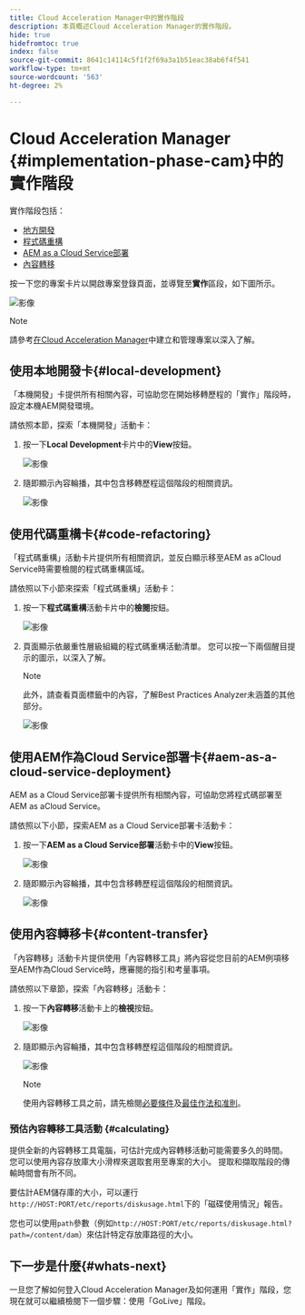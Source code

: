 ```yaml
---
title: Cloud Acceleration Manager中的實作階段
description: 本頁概述Cloud Acceleration Manager的實作階段。
hide: true
hidefromtoc: true
index: false
source-git-commit: 8641c14114c5f1f2f69a3a1b51eac38ab6f4f541
workflow-type: tm+mt
source-wordcount: '563'
ht-degree: 2%

---
```



# Cloud Acceleration Manager {#implementation-phase-cam}中的實作階段

實作階段包括：

* [地方開發](#local-development)
* [程式碼重構](#code-refactoring)
* [AEM as a Cloud Service部署](#aem-as-a-cloud-service-deployment)
* [內容轉移](#content-transfer)


按一下您的專案卡片以開啟專案登錄頁面，並導覽至&#x200B;**實作**&#x200B;區段，如下圖所示。

![影像](/help/move-to-cloud-service/cloud-acceleration-manager/assets/implementation-1.png)

>[!NOTE]
>請參考[在Cloud Acceleration Manager](/help/move-to-cloud-service/cloud-acceleration-manager/using-cam/getting-started-cam.md)中建立和管理專案以深入了解。


## 使用本地開發卡{#local-development}

「本機開發」卡提供所有相關內容，可協助您在開始移轉歷程的「實作」階段時，設定本機AEM開發環境。

請依照本節，探索「本機開發」活動卡：

1. 按一下&#x200B;**Local Development**&#x200B;卡片中的&#x200B;**View**&#x200B;按鈕。

   ![影像](/help/move-to-cloud-service/cloud-acceleration-manager/assets/implementation-2.png)

1. 隨即顯示內容輪播，其中包含移轉歷程這個階段的相關資訊。

   ![影像](/help/move-to-cloud-service/cloud-acceleration-manager/assets/implementation-3.png)


## 使用代碼重構卡{#code-refactoring}

「程式碼重構」活動卡片提供所有相關資訊，並反白顯示移至AEM as aCloud Service時需要檢閱的程式碼重構區域。

請依照以下小節來探索「程式碼重構」活動卡：

1. 按一下&#x200B;**程式碼重構**&#x200B;活動卡片中的&#x200B;**檢閱**&#x200B;按鈕。

   ![影像](/help/move-to-cloud-service/cloud-acceleration-manager/assets/implementation-4.png)

1. 頁面顯示依嚴重性層級組織的程式碼重構活動清單。 您可以按一下兩個醒目提示的圖示，以深入了解。

   >[!NOTE]
   >此外，請查看頁面標籤中的內容，了解Best Practices Analyzer未涵蓋的其他部分。

   ![影像](/help/move-to-cloud-service/cloud-acceleration-manager/assets/readiness-5.png)


## 使用AEM作為Cloud Service部署卡{#aem-as-a-cloud-service-deployment}

AEM as a Cloud Service部署卡提供所有相關內容，可協助您將程式碼部署至AEM as aCloud Service。

請依照以下小節，探索AEM as a Cloud Service部署卡活動卡：

1. 按一下&#x200B;**AEM as a Cloud Service部署**&#x200B;活動卡中的&#x200B;**View**&#x200B;按鈕。

   ![影像](/help/move-to-cloud-service/cloud-acceleration-manager/assets/implementation-6.png)

1. 隨即顯示內容輪播，其中包含移轉歷程這個階段的相關資訊。

   ![影像](/help/move-to-cloud-service/cloud-acceleration-manager/assets/implementation-7.png)


## 使用內容轉移卡{#content-transfer}

「內容轉移」活動卡片提供使用「內容轉移工具」將內容從您目前的AEM例項移至AEM作為Cloud Service時，應審閱的指引和考量事項。

請依照以下章節，探索「內容轉移」活動卡：

1. 按一下&#x200B;**內容轉移**&#x200B;活動卡上的&#x200B;**檢視**&#x200B;按鈕。

   ![影像](/help/move-to-cloud-service/cloud-acceleration-manager/assets/implementation-8.png)

1. 隨即顯示內容輪播，其中包含移轉歷程這個階段的相關資訊。

   ![影像](/help/move-to-cloud-service/cloud-acceleration-manager/assets/implementation-9.png)

   >[!NOTE]
   >使用內容轉移工具之前，請先檢閱[必要條件](https://experienceleague.adobe.com/docs/experience-manager-cloud-service/moving/cloud-migration/content-transfer-tool/prerequisites-content-transfer-tool.html?lang=en)及[最佳作法和准則](https://experienceleague.adobe.com/docs/experience-manager-cloud-service/moving/cloud-migration/content-transfer-tool/overview-content-transfer-tool.html?lang=en)。

### 預估內容轉移工具活動 {#calculating}

提供全新的內容轉移工具電腦，可估計完成內容轉移活動可能需要多久的時間。 您可以使用內容存放庫大小滑桿來選取套用至專案的大小。 提取和擷取階段的傳輸時間會有所不同。

要估計AEM儲存庫的大小，可以運行`http://HOST:PORT/etc/reports/diskusage.html`下的「磁碟使用情況」報告。

您也可以使用`path`參數（例如`http://HOST:PORT/etc/reports/diskusage.html?path=/content/dam`）來估計特定存放庫路徑的大小。

## 下一步是什麼{#whats-next}

一旦您了解如何登入Cloud Acceleration Manager及如何運用「實作」階段，您現在就可以繼續檢閱下一個步驟：使用「GoLive」階段。
